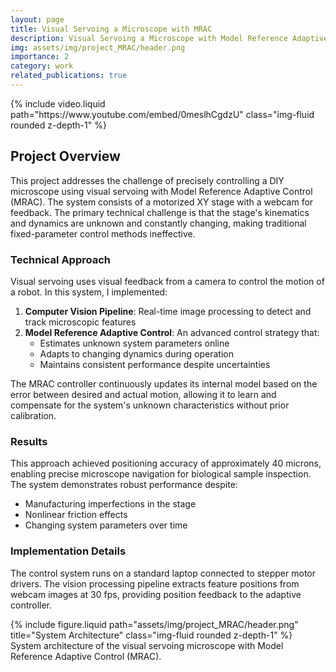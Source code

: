 ```yaml
---
layout: page
title: Visual Servoing a Microscope with MRAC
description: Visual Servoing a Microscope with Model Reference Adaptive Control (MRAC)
img: assets/img/project_MRAC/header.png
importance: 2
category: work
related_publications: true
---
```




<div class="row mt-3">
    <div class="col-sm mt-3 mt-md-0">
        {% include video.liquid path="https://www.youtube.com/embed/0meslhCgdzU" class="img-fluid rounded z-depth-1" %}
    </div>
</div>

## Project Overview

This project addresses the challenge of precisely controlling a DIY microscope using visual servoing with Model Reference Adaptive Control (MRAC). The system consists of a motorized XY stage with a webcam for feedback. The primary technical challenge is that the stage's kinematics and dynamics are unknown and constantly changing, making traditional fixed-parameter control methods ineffective.

### Technical Approach

Visual servoing uses visual feedback from a camera to control the motion of a robot. In this system, I implemented:

1. **Computer Vision Pipeline**: Real-time image processing to detect and track microscopic features
2. **Model Reference Adaptive Control**: An advanced control strategy that:
   - Estimates unknown system parameters online
   - Adapts to changing dynamics during operation
   - Maintains consistent performance despite uncertainties

The MRAC controller continuously updates its internal model based on the error between desired and actual motion, allowing it to learn and compensate for the system's unknown characteristics without prior calibration.

### Results

This approach achieved positioning accuracy of approximately 40 microns, enabling precise microscope navigation for biological sample inspection. The system demonstrates robust performance despite:

- Manufacturing imperfections in the stage
- Nonlinear friction effects
- Changing system parameters over time

### Implementation Details

The control system runs on a standard laptop connected to stepper motor drivers. The vision processing pipeline extracts feature positions from webcam images at 30 fps, providing position feedback to the adaptive controller.
<div class="row">
    <div class="col-sm mt-3 mt-md-0">
        {% include figure.liquid path="assets/img/project_MRAC/header.png" title="System Architecture" class="img-fluid rounded z-depth-1" %}
    </div>
</div>
<div class="caption">
    System architecture of the visual servoing microscope with Model Reference Adaptive Control (MRAC).
</div>